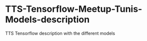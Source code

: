 # TTS-Tensorflow-Meetup-Tunis-Models-description
TTS Tensorflow description with the different  models
